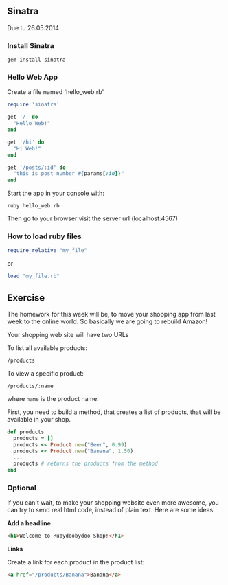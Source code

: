 ## Sinatra

Due tu 26.05.2014


### Install Sinatra

    gem install sinatra

### Hello Web App

Create a file named 'hello_web.rb'

```ruby
require 'sinatra'

get '/' do
  "Hello Web!"  
end

get '/hi' do
  "Hi Web!"  
end

get '/posts/:id' do
  "this is post number #{params[:id]}"
end
```

Start the app in your console with:

    ruby hello_web.rb

Then go to your browser visit the server url (localhost:4567)

### How to load ruby files

```ruby
require_relative "my_file"
```

or

```ruby
load "my_file.rb"
```

## Exercise

The homework for this week will be, to move your shopping app from last week to the online world. So basically we are going to rebuild Amazon!

Your shopping web site will have two URLs

To list all available products:

    /products

To view a specific product:

    /products/:name

where `name` is the product name.

First, you need to build a method, that creates a list
of products, that will be available in your shop.

```ruby
def products
  products = []
  products << Product.new("Beer", 0.99)
  products << Product.new("Banana", 1.50)
  ...
  products # returns the products from the method
end
```

### Optional

If you can't wait, to make your shopping website even more awesome, you can try
to send real html code, instead of plain text.
Here are some ideas:

**Add a headline**

```html
<h1>Welcome to Rubydoobydoo Shop!</h1>
```

**Links**

Create a link for each product in the product list:

```html
<a href="/products/Banana">Banana</a>
```
